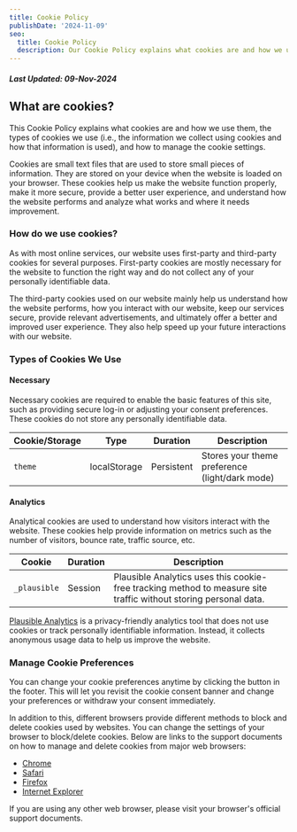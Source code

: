 ```yaml
---
title: Cookie Policy
publishDate: '2024-11-09'
seo:
  title: Cookie Policy
  description: Our Cookie Policy explains what cookies are and how we use them on our website.
---
```


##### **Last Updated**: 09-Nov-2024

## What are cookies?

This Cookie Policy explains what cookies are and how we use them, the types of cookies we use (i.e., the information we collect using cookies and how that information is used), and how to manage the cookie settings.

Cookies are small text files that are used to store small pieces of information. They are stored on your device when the website is loaded on your browser. These cookies help us make the website function properly, make it more secure, provide a better user experience, and understand how the website performs and analyze what works and where it needs improvement.

### How do we use cookies?

As with most online services, our website uses first-party and third-party cookies for several purposes. First-party cookies are mostly necessary for the website to function the right way and do not collect any of your personally identifiable data.

The third-party cookies used on our website mainly help us understand how the website performs, how you interact with our website, keep our services secure, provide relevant advertisements, and ultimately offer a better and improved user experience. They also help speed up your future interactions with our website.

### Types of Cookies We Use

#### Necessary
Necessary cookies are required to enable the basic features of this site, such as providing secure log-in or adjusting your consent preferences. These cookies do not store any personally identifiable data.

| Cookie/Storage | Type | Duration | Description |
|----------------|------|----------|-------------|
| `theme` | localStorage | Persistent | Stores your theme preference (light/dark mode) |

#### Analytics
Analytical cookies are used to understand how visitors interact with the website. These cookies help provide information on metrics such as the number of visitors, bounce rate, traffic source, etc.

| Cookie | Duration | Description |
|--------|----------|-------------|
| `_plausible` | Session | Plausible Analytics uses this cookie-free tracking method to measure site traffic without storing personal data. |

[Plausible Analytics](https://plausible.io/) is a privacy-friendly analytics tool that does not use cookies or track personally identifiable information. Instead, it collects anonymous usage data to help us improve the website.

### Manage Cookie Preferences

You can change your cookie preferences anytime by clicking the button in the footer. This will let you revisit the cookie consent banner and change your preferences or withdraw your consent immediately.

In addition to this, different browsers provide different methods to block and delete cookies used by websites. You can change the settings of your browser to block/delete cookies. Below are links to the support documents on how to manage and delete cookies from major web browsers:

- [Chrome](https://support.google.com/accounts/answer/32050)
- [Safari](https://support.apple.com/en-in/guide/safari/sfri11471/mac)
- [Firefox](https://support.mozilla.org/en-US/kb/clear-cookies-and-site-data-firefox?redirectslug=delete-cookies-remove-info-websites-stored&redirectlocale=en-US)
- [Internet Explorer](https://support.microsoft.com/en-us/topic/how-to-delete-cookie-files-in-internet-explorer-bca9446f-d873-78de-77ba-d42645fa52fc)

If you are using any other web browser, please visit your browser's official support documents.